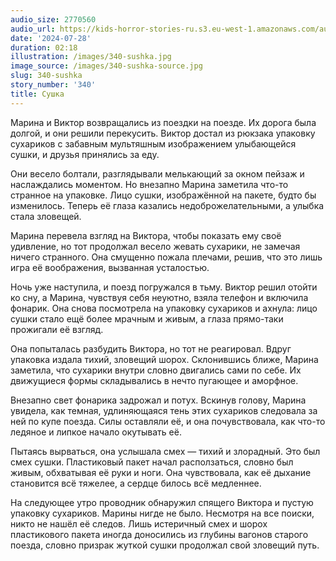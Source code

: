 ```yaml
---
audio_size: 2770560
audio_url: https://kids-horror-stories-ru.s3.eu-west-1.amazonaws.com/audio/340-sushka.mp3
date: '2024-07-28'
duration: 02:18
illustration: /images/340-sushka.jpg
image_source: /images/340-sushka-source.jpg
slug: 340-sushka
story_number: '340'
title: Сушка
---
```


Марина и Виктор возвращались из поездки на поезде. Их дорога была долгой, и они решили перекусить. Виктор достал из рюкзака упаковку сухариков с забавным мультяшным изображением улыбающейся сушки, и друзья принялись за еду.

Они весело болтали, разглядывали мелькающий за окном пейзаж и наслаждались моментом. Но внезапно Марина заметила что-то странное на упаковке. Лицо сушки, изображённой на пакете, будто бы изменилось. Теперь её глаза казались недоброжелательными, а улыбка стала зловещей.

Марина перевела взгляд на Виктора, чтобы показать ему своё удивление, но тот продолжал весело жевать сухарики, не замечая ничего странного. Она смущенно пожала плечами, решив, что это лишь игра её воображения, вызванная усталостью.

Ночь уже наступила, и поезд погружался в тьму. Виктор решил отойти ко сну, а Марина, чувствуя себя неуютно, взяла телефон и включила фонарик. Она снова посмотрела на упаковку сухариков и ахнула: лицо сушки стало ещё более мрачным и живым, а глаза прямо-таки прожигали её взгляд.

Она попыталась разбудить Виктора, но тот не реагировал. Вдруг упаковка издала тихий, зловещий шорох. Склонившись ближе, Марина заметила, что сухарики внутри словно двигались сами по себе. Их движущиеся формы складывались в нечто пугающее и аморфное.

Внезапно свет фонарика задрожал и потух. Вскинув голову, Марина увидела, как темная, удлиняющаяся тень этих сухариков следовала за ней по купе поезда. Силы оставляли её, и она почувствовала, как что-то ледяное и липкое начало окутывать её.

Пытаясь вырваться, она услышала смех — тихий и злорадный. Это был смех сушки. Пластиковый пакет начал расползаться, словно был живым, обхватывая её руки и ноги. Она чувствовала, как её дыхание становится всё тяжелее, а сердце билось всё медленнее.

На следующее утро проводник обнаружил спящего Виктора и пустую упаковку сухариков. Марины нигде не было. Несмотря на все поиски, никто не нашёл её следов. Лишь истеричный смех и шорох пластикового пакета иногда доносились из глубины вагонов старого поезда, словно призрак жуткой сушки продолжал свой зловещий путь.